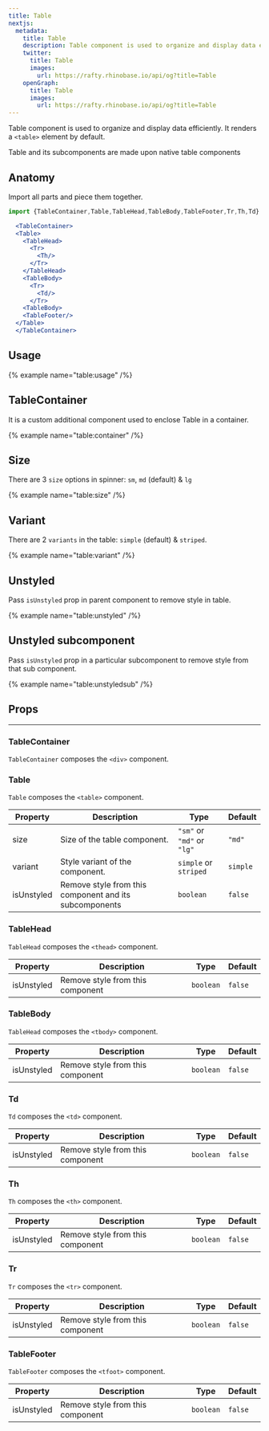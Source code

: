 ```yaml
---
title: Table
nextjs:
  metadata:
    title: Table
    description: Table component is used to organize and display data efficiently. It renders a `<table>` element by default.
    twitter:
      title: Table
      images:
        url: https://rafty.rhinobase.io/api/og?title=Table
    openGraph:
      title: Table
      images:
        url: https://rafty.rhinobase.io/api/og?title=Table
---
```


Table component is used to organize and display data efficiently. It renders a `<table>` element by default.

Table and its subcomponents are made upon native table components

## Anatomy

Import all parts and piece them together.

```jsx
import {TableContainer,Table,TableHead,TableBody,TableFooter,Tr,Th,Td} from "@rafty/ui";

  <TableContainer>
  <Table>
    <TableHead>
      <Tr>
        <Th/>
      </Tr>
    </TableHead>
    <TableBody>
      <Tr>
        <Td/>
      </Tr>
    <TableBody>
    <TableFooter/>
  </Table>
  </TableContainer>
```

## Usage

{% example name="table:usage" /%}

## TableContainer

It is a custom additional component used to enclose Table in a container.

{% example name="table:container" /%}

## Size

There are 3 `size` options in spinner: `sm`, `md` (default) & `lg`

{% example name="table:size" /%}

## Variant

There are 2 `variants` in the table: `simple` (default) & `striped`.

{% example name="table:variant" /%}

## Unstyled

Pass `isUnstyled` prop in parent component to remove style in table.

{% example name="table:unstyled" /%}

## Unstyled subcomponent

Pass `isUnstyled` prop in a particular subcomponent to remove style from that sub component.

{% example name="table:unstyledsub" /%}

## Props

---

### TableContainer

`TableContainer` composes the `<div>` component.

### Table

`Table` composes the `<table>` component.

| Property   | Description                                            | Type                       | Default  |
| ---------- | ------------------------------------------------------ | -------------------------- | -------- |
| size       | Size of the table component.                           | `"sm"` or `"md"` or `"lg"` | `"md"`   |
| variant    | Style variant of the component.                        | `simple` or `striped`      | `simple` |
| isUnstyled | Remove style from this component and its subcomponents | `boolean`                  | `false`  |

### TableHead

`TableHead` composes the `<thead>` component.

| Property   | Description                      | Type      | Default |
| ---------- | -------------------------------- | --------- | ------- |
| isUnstyled | Remove style from this component | `boolean` | `false` |

### TableBody

`TableHead` composes the `<tbody>` component.

| Property   | Description                      | Type      | Default |
| ---------- | -------------------------------- | --------- | ------- |
| isUnstyled | Remove style from this component | `boolean` | `false` |

### Td

`Td` composes the `<td>` component.

| Property   | Description                      | Type      | Default |
| ---------- | -------------------------------- | --------- | ------- |
| isUnstyled | Remove style from this component | `boolean` | `false` |

### Th

`Th` composes the `<th>` component.

| Property   | Description                      | Type      | Default |
| ---------- | -------------------------------- | --------- | ------- |
| isUnstyled | Remove style from this component | `boolean` | `false` |

### Tr

`Tr` composes the `<tr>` component.

| Property   | Description                      | Type      | Default |
| ---------- | -------------------------------- | --------- | ------- |
| isUnstyled | Remove style from this component | `boolean` | `false` |

### TableFooter

`TableFooter` composes the `<tfoot>` component.

| Property   | Description                      | Type      | Default |
| ---------- | -------------------------------- | --------- | ------- |
| isUnstyled | Remove style from this component | `boolean` | `false` |
